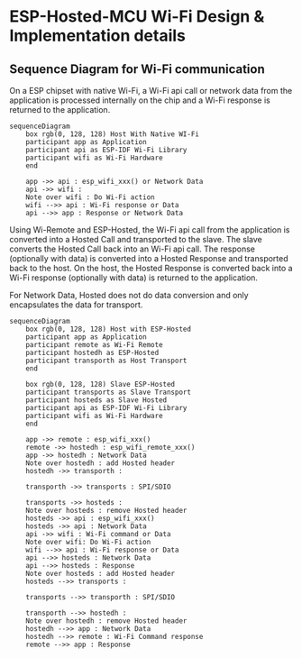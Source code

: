# ESP-Hosted-MCU Wi-Fi Design & Implementation details


## Sequence Diagram for Wi-Fi communication

On a ESP chipset with native Wi-Fi, a Wi-Fi api call or network data
from the application is processed internally on the chip and a Wi-Fi
response is returned to the application.

```mermaid
sequenceDiagram
    box rgb(0, 128, 128) Host With Native WI-Fi
    participant app as Application
    participant api as ESP-IDF Wi-Fi Library
    participant wifi as Wi-Fi Hardware
    end

    app ->> api : esp_wifi_xxx() or Network Data
    api ->> wifi : 
    Note over wifi : Do Wi-Fi action
    wifi -->> api : Wi-Fi response or Data
    api -->> app : Response or Network Data
```

Using Wi-Remote and ESP-Hosted, the Wi-Fi api call from the
application is converted into a Hosted Call and transported to the
slave. The slave converts the Hosted Call back into an Wi-Fi api
call. The response (optionally with data) is converted into a Hosted
Response and transported back to the host. On the host, the Hosted
Response is converted back into a Wi-Fi response (optionally with
data) is returned to the application.

For Network Data, Hosted does not do data conversion and only
encapsulates the data for transport.

```mermaid
sequenceDiagram
    box rgb(0, 128, 128) Host with ESP-Hosted
    participant app as Application
    participant remote as Wi-Fi Remote
    participant hostedh as ESP-Hosted
    participant transporth as Host Transport
    end

    box rgb(0, 128, 128) Slave ESP-Hosted
    participant transports as Slave Transport
    participant hosteds as Slave Hosted
    participant api as ESP-IDF Wi-Fi Library
    participant wifi as Wi-Fi Hardware
    end

    app ->> remote : esp_wifi_xxx()
    remote ->> hostedh : esp_wifi_remote_xxx()
    app ->> hostedh : Network Data
    Note over hostedh : add Hosted header
    hostedh ->> transporth : 

    transporth ->> transports : SPI/SDIO

    transports ->> hosteds : 
    Note over hosteds : remove Hosted header
    hosteds ->> api : esp_wifi_xxx()
    hosteds ->> api : Network Data
    api ->> wifi : Wi-Fi command or Data
    Note over wifi: Do Wi-Fi action
    wifi -->> api : Wi-Fi response or Data
    api -->> hosteds : Network Data
    api -->> hosteds : Response
    Note over hosteds : add Hosted header
    hosteds -->> transports : 

    transports -->> transporth : SPI/SDIO

    transporth -->> hostedh : 
    Note over hostedh : remove Hosted header
    hostedh -->> app : Network Data
    hostedh -->> remote : Wi-Fi Command response
    remote -->> app : Response
```
